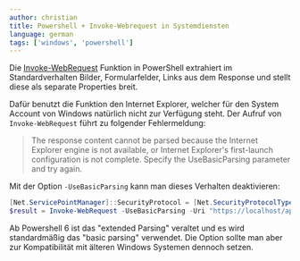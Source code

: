 ```yaml
---
author: christian
title: Powershell + Invoke-Webrequest in Systemdiensten
language: german
tags: ['windows', 'powershell']
---
```


Die [Invoke-WebRequest][invoke] Funktion in PowerShell extrahiert im Standardverhalten
Bilder, Formularfelder, Links aus dem Response und stellt diese als separate Properties
breit.

Dafür benutzt die Funktion den Internet Explorer, welcher für den System Account von Windows
natürlich nicht zur Verfügung steht. Der Aufruf von `Invoke-WebRequest` führt zu folgender
Fehlermeldung:

> The response content cannot be parsed because the Internet Explorer engine is not available,
> or Internet Explorer's first-launch configuration is not complete.
> Specify the UseBasicParsing parameter and try again.

Mit der Option `-UseBasicParsing` kann man dieses Verhalten deaktivieren:

```ps1
[Net.ServicePointManager]::SecurityProtocol = [Net.SecurityProtocolType]::Tls12
$result = Invoke-WebRequest -UseBasicParsing -Uri "https://localhost/api/getawesomethings"
```

Ab Powershell 6 ist das "extended Parsing" veraltet und es wird standardmäßig
das "basic parsing" verwendet. Die Option sollte man aber zur Kompatibilität
mit älteren Windows Systemen dennoch setzen.

[invoke]: https://docs.microsoft.com/en-us/powershell/module/microsoft.powershell.utility/invoke-webrequest
